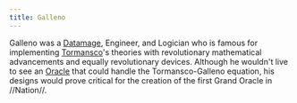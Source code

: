 ```yaml
---
title: Galleno
---
```

Galleno was a [Datamage](datamancy "wikilink"), Engineer, and Logician
who is famous for implementing
[Tormansco](Tormansco_the_Oracle "wikilink")'s theories with
revolutionary mathematical advancements and equally revolutionary
devices. Although he wouldn't live to see an
[Oracle](Clairvoyance "wikilink") that could handle the
Tormansco-Galleno equation, his designs would prove critical for the
creation of the first Grand Oracle in //Nation//.